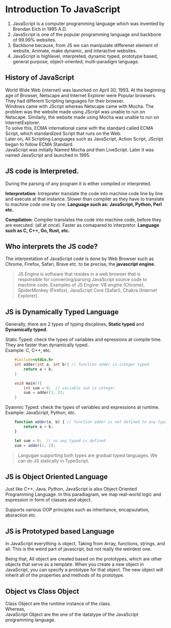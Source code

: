 # Introduction To JavaScript
1. JavaScript is a computer programming language which was invented by Brendan Eich in 1995 A.D.
2. JavaScript is one of the popular programming language and backbone of 99.99% websites.
3. Backbone because, from JS we can manipulate differenet element of website, Animate, make dynamic, and interactive websites.
4. JavaScript is highlevel, interpreted, dynamic typed, prototype based, general purpose, object-oriented, multi-paradigm language.

## History of JavaScript
World Wide Web (internet) was launched on April 30, 1993. At the beginning age of Browser, Netscape and Internet Explorer were Popular browsers. They had different Scripting languages for their browser. \
Windows came with JScript whereas Netscape came with Mocha. The problem was the website made using JScript was unable to run on Netscape. Similarly, the website made using Mocha was unable to run on InternetExplorer. \
To solve this, ECMA international came with the standard called ECMA Script, which standardized Script that runs on the Web. \
Later on, All Scripting Languages such as JavaScript, Action Script, JScript began to follow ECMA Standard. \
JavaScript was initially Named Mocha and then LiveScript. Later it was named JavaScript and launched in 1995.


## JS code is Interpreted.
During the parsing of any program it is either compiled or interpreted. 

**Interpretation**: Intrepreter translate the code into machine code line by line and execute at that instance. Slower than compiler as they have to translate to machine code one by one. 
**Language such as: JavaScript, Python, Perl etc.**

**Compilation**: Compiler translates the code into machine code, before they are executed. (all at once). Faster as comapared to interpretor.
    **Language such as C, C++, Go, Rust, etc.**

## Who interprets the JS code?
The interpretation of JavaScript code is done by Web Browser such as Chrome, Firefox, Safari, Brave etc. to be precise, the **javascript engine**.

> JS Engine is software that resides in a web browser that is responsible for converting/parsing JavaScript source code to machine code.
Examples of JS Engine: V8 engine (Chrome), SpiderMonkey (Firefox), JavaScript Core (Safari), Chakra (Internet Explorer).

## JS is Dynamically Typed Language
Generally, there are 2 types of typing discplines, **Static typed** and **Dynamically typed.**

Static Typed: check the types of variables and epressions at compile time. They are faster than dynamically typed. \
Example: C, C++, etc.
``` C
    #include<stdio.h>
    int adder(int a, int b){ // function adder is integer typed
        return a + b;
    }

    void main(){
        int sum = 0;  // variable sum is integer
        sum = adder(1, 2);
    }
```

Dyanmic Typed: check the types of variables and expressions at runtime. \
Example: JavaScript, Python, etc.

``` javascript
    function adder(a, b) { // function adder is not defined to any typed
        return a + b;
    }

    let sum = 0;  // no any typed is defined
    sum = adder(1, 2);
```

> Langugae supporting both types are gradual typed languages. We can do JS statically in TypeScript.

## JS is Object Oriented Language
Just like C++, Java, Python, JavaScript is also Object Oriented Programming Language. In this paradiagram, we map real-world logic and expression in form of classes and object.

Supports various OOP principles such as inheritance, encapsulation, absraction etc.

## JS is Prototyped based Language
In JavaScript everything is object. Taking from Array, functions, strings, and all. This is the weird part of javascript, but not really the weirdest one.

Being that, All object are created based on the prototypes, which are other objects that serve as a template. When you create a new object in JavaScript, you can specify a prototype for that object. The new object will inherit all of the properties and methods of its prototype.

## Object vs Class Object 
Class Object are the runtime instance of the class. \
Whereas, \
JavaScript Object are the one of the datatype of the JavaScript programming language.

